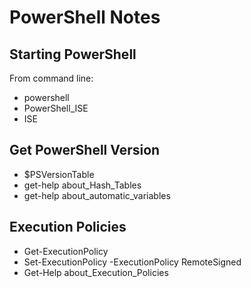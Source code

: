 # PowerShell Notes

## Starting PowerShell
From command line:
* powershell
* PowerShell_ISE
* ISE

## Get PowerShell Version
* $PSVersionTable
* get-help about_Hash_Tables
* get-help about_automatic_variables

## Execution Policies
* Get-ExecutionPolicy
* Set-ExecutionPolicy -ExecutionPolicy RemoteSigned
* Get-Help about_Execution_Policies
